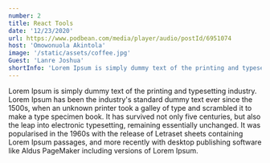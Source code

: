 ```yaml
---
number: 2
title: React Tools
date: '12/23/2020'
url: https://www.podbean.com/media/player/audio/postId/6951074
host: 'Omowonuola Akintola'
image: '/static/assets/coffee.jpg'
Guest: 'Lanre Joshua'
shortInfo: 'Lorem Ipsum is simply dummy text of the printing and typesetting industry.'
---
```

Lorem Ipsum is simply dummy text of the printing and typesetting industry. Lorem Ipsum has been the industry's standard dummy text ever since the 1500s, when an unknown printer took a galley of type and scrambled it to make a type specimen book. It has survived not only five centuries, but also the leap into electronic typesetting, remaining essentially unchanged. It was popularised in the 1960s with the release of Letraset sheets containing Lorem Ipsum passages, and more recently with desktop publishing software like Aldus PageMaker including versions of Lorem Ipsum.